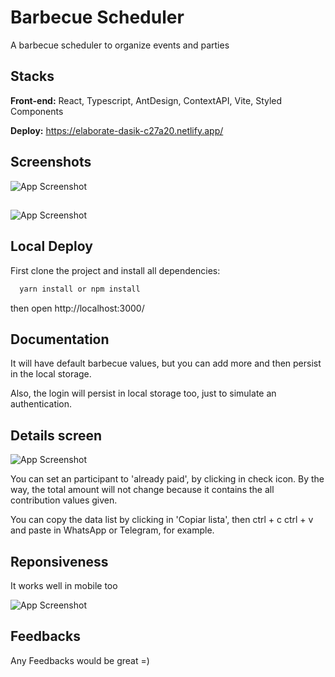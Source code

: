 
# Barbecue Scheduler

A barbecue scheduler to organize events and parties


## Stacks

**Front-end:** React, Typescript, AntDesign, ContextAPI, Vite, Styled Components

**Deploy:**  https://elaborate-dasik-c27a20.netlify.app/


## Screenshots

![App Screenshot](https://i.imgur.com/zBLXUJI.png)
## 
![App Screenshot](https://i.imgur.com/BHUFmDy.png)


## Local Deploy
First clone the project and install all dependencies:

```bash
  yarn install or npm install
```

then open http://localhost:3000/
## Documentation

It will have default barbecue values, but you can add more and then persist in the local storage. 

Also, the login will persist in local storage too, just to simulate an authentication. 


## Details screen

![App Screenshot](https://i.imgur.com/fOIJGhh.png)


You can set an participant to 'already paid', by clicking in check icon. By the way, the total amount will not change because it contains the all contribution values given. 

You can copy the data list by clicking in 'Copiar lista',  then ctrl + c ctrl + v and paste in WhatsApp or Telegram, for example.


## Reponsiveness

It works well in mobile too

![App Screenshot](https://i.imgur.com/Zj4WcW6.png)

## Feedbacks
Any Feedbacks would be great =) 


